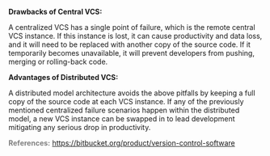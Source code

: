 **Drawbacks of Central VCS:**

A centralized VCS has a single point of failure, which is the remote central VCS instance. If this instance is lost, it can cause productivity and data loss, and it will need to be replaced with another copy of the source code. If it temporarily becomes unavailable, it will prevent developers from pushing, merging or rolling-back code.

**Advantages of Distributed VCS:**

A distributed model architecture avoids the above pitfalls by keeping a full copy of the source code at each VCS instance. If any of the previously mentioned centralized failure scenarios happen within the distributed model, a new VCS instance can be swapped in to lead development mitigating any serious drop in productivity.

**<span style="color:Gray">References:**</span>
https://bitbucket.org/product/version-control-software
